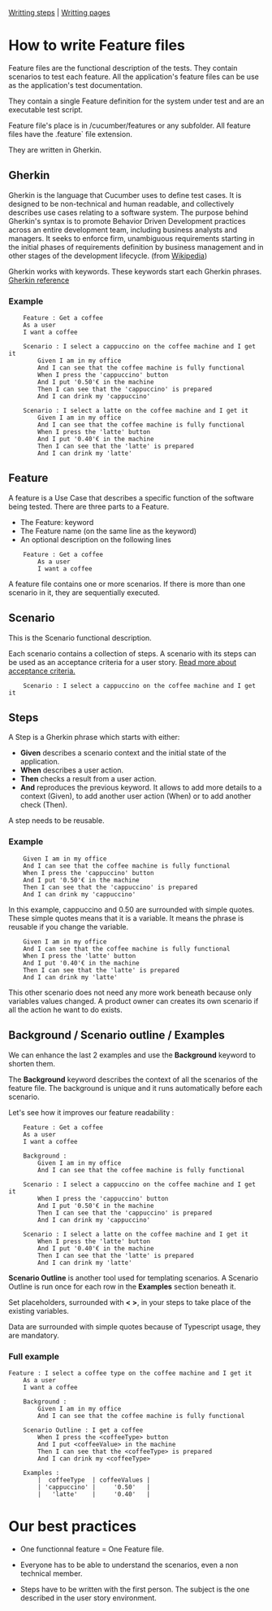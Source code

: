 [Writting steps](../step_definitions) | [Writting pages](../pages)

# How to write Feature files


Feature files are the functional description of the tests. They contain scenarios to test each feature. All the application's feature files can be use as the application's test documentation.

They contain a single Feature definition for the system under test and are an executable test script.

Feature file's place is in /cucumber/features or any subfolder. All feature files have the .feature` file extension.

They are written in Gherkin.

## Gherkin

Gherkin is the language that Cucumber uses to define test cases. It is designed to be non-technical and human readable, and collectively describes use cases relating to a software system. The purpose behind Gherkin's syntax is to promote Behavior Driven Development practices across an entire development team, including business analysts and managers. It seeks to enforce firm, unambiguous requirements starting in the initial phases of requirements definition by business management and in other stages of the development lifecycle. (from [Wikipedia](https://en.wikipedia.org/wiki/Cucumber_(software)#Gherkin_language))


Gherkin works with keywords. These keywords start each Gherkin phrases. [Gherkin reference](https://docs.cucumber.io/gherkin/reference/)

### Example

```Gherkin
    Feature : Get a coffee
	As a user
	I want a coffee

	Scenario : I select a cappuccino on the coffee machine and I get it
	    Given I am in my office
	    And I can see that the coffee machine is fully functional
	    When I press the 'cappuccino' button
	    And I put '0.50'€ in the machine
	    Then I can see that the 'cappuccino' is prepared
	    And I can drink my 'cappuccino'

	Scenario : I select a latte on the coffee machine and I get it
	    Given I am in my office
	    And I can see that the coffee machine is fully functional
	    When I press the 'latte' button
	    And I put '0.40'€ in the machine
	    Then I can see that the 'latte' is prepared
	    And I can drink my 'latte'
```

## Feature

A feature is a Use Case that describes a specific function of the software being tested. There are three parts to a Feature.

  - The Feature: keyword
  - The Feature name (on the same line as the keyword)
  - An optional description on the following lines


```Gherkin
    Feature : Get a coffee
        As a user
        I want a coffee
```

A feature file contains one or more scenarios.
If there is more than one scenario in it, they are sequentially executed.

## Scenario

This is the Scenario functional description.

Each scenario contains  a collection of steps. A scenario with its steps can be used as an acceptance criteria for a user story. [Read more about acceptance criteria.](https://rubygarage.org/blog/clear-acceptance-criteria-and-why-its-important)

```Gherkin
    Scenario : I select a cappuccino on the coffee machine and I get it
```


## Steps

A Step is a Gherkin phrase which starts with either:

* **Given** describes a scenario context and the initial state of the application.
* **When** describes a user action.
* **Then** checks a result from a user action.
* **And** reproduces the previous keyword. It allows to add more details to a context (Given), to add another user action (When) or to add another check (Then).

A step needs to be reusable.

### Example

```Gherkin
    Given I am in my office
    And I can see that the coffee machine is fully functional
    When I press the 'cappuccino' button
    And I put '0.50'€ in the machine
    Then I can see that the 'cappuccino' is prepared
    And I can drink my 'cappuccino'
```

In this example, cappuccino and 0.50 are surrounded with simple quotes. These simple quotes means that it is a variable. It means the phrase is reusable if you change the variable.

```Gherkin
    Given I am in my office
    And I can see that the coffee machine is fully functional
    When I press the 'latte' button
    And I put '0.40'€ in the machine
    Then I can see that the 'latte' is prepared
    And I can drink my 'latte'
```

This other scenario does not need any more work beneath because only variables values changed. A product owner can creates its own scenario if all the action he want to do exists.

## Background / Scenario outline / Examples

We can enhance the last 2 examples and use the **Background** keyword to shorten them.

The **Background** keyword describes the context of all the scenarios of the feature file.
The background is unique and it runs automatically before each scenario.

Let's see how it improves our feature readability :

```Gherkin
    Feature : Get a coffee
	As a user
	I want a coffee

    Background :
        Given I am in my office
        And I can see that the coffee machine is fully functional

	Scenario : I select a cappuccino on the coffee machine and I get it
	    When I press the 'cappuccino' button
	    And I put '0.50'€ in the machine
	    Then I can see that the 'cappuccino' is prepared
	    And I can drink my 'cappuccino'

	Scenario : I select a latte on the coffee machine and I get it
	    When I press the 'latte' button
	    And I put '0.40'€ in the machine
	    Then I can see that the 'latte' is prepared
	    And I can drink my 'latte'
```

**Scenario Outline** is another tool used for templating scenarios. A Scenario Outline is run once for each row in the **Examples** section beneath it.

Set placeholders, surrounded with **< >**, in your steps to take place of the existing variables.

Data are surrounded with simple quotes because of Typescript usage, they are mandatory.

### Full example

```Gherkin
Feature : I select a coffee type on the coffee machine and I get it
    As a user
    I want a coffee

    Background :
        Given I am in my office
        And I can see that the coffee machine is fully functional

    Scenario Outline : I get a coffee
        When I press the <coffeeType> button
        And I put <coffeeValue> in the machine
        Then I can see that the <coffeeType> is prepared
        And I can drink my <coffeeType>

    Examples :
        |  coffeeType  | coffeeValues |
        | 'cappuccino' |     '0.50'   |
        |   'latte'    |     '0.40'   |
```

# Our best practices

* One functionnal feature = One Feature file.

* Everyone has to be able to understand the scenarios, even a non technical member.

* Steps have to be written with the first person. The subject is the one described in the user story environment.

